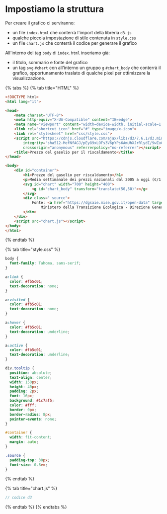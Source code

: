 # Impostiamo la struttura

Per creare il grafico ci serviranno:

* &#x20;un file `index.html` che conterrà l'import della libreria `d3.js`
* qualche piccola impostazione di stile contenuta in `style.css`
* un file `chart.js` che conterrà il codice per generare il grafico

All'interno del tag `body` di `index.html` inseriamo già:

* il titolo, sommario e fonte del grafico
* un tag `svg` `#chart` con all'interno un gruppo `g` `#chart_body` che conterrà il grafico, opportunamento traslato di qualche pixel per ottimizzare la visualizzazione.

{% tabs %}
{% tab title="HTML" %}
```html
<!DOCTYPE html>
<html lang="it">

<head>
    <meta charset="UTF-8">
    <meta http-equiv="X-UA-Compatible" content="IE=edge">
    <meta name="viewport" content="width=device-width, initial-scale=1.0">
    <link rel="shortcut icon" href="#" type="image/x-icon">
    <link rel="stylesheet" href="css/style.css">
    <script src="https://cdnjs.cloudflare.com/ajax/libs/d3/7.6.1/d3.min.js"
        integrity="sha512-MefNfAGJ/pEy89xLOFs3V6pYPs6AmUhXJrRlydI/9wZuGrqxmrdQ80zKHUcyadAcpH67teDZcBeS6oMJLPtTqw=="
        crossorigin="anonymous" referrerpolicy="no-referrer"></script>
    <title>Prezzo del gasolio per il riscaldamento</title>
</head>

<body>
    <div id="container">
        <h1>Prezzo del gasolio per riscaldamento</h1>
        <p>Media settimanale dei prezzi nazionali dal 2005 a oggi (€/1.000 L)</p>
        <svg id="chart" width="700" height="400">
            <g id="chart_body" transform="translate(50,50)"></g>
        </svg>
        <div class=" source">
            Fonte: <a href="https://dgsaie.mise.gov.it/open-data" target="_blank" rel="noopener noreferrer">
                Ministero della Transizione Ecologica - Direzione Generale Infrastrutture e Sicurezza</a>
        </div>
    </div>
    <script src="chart.js"></script>
</body>
</html>
```
{% endtab %}

{% tab title="style.css" %}
```css
body {
  font-family: Tahoma, sans-serif;
}

a:link {
  color: #fb5c01;
  text-decoration: none;
}

a:visited {
  color: #fb5c01;
  text-decoration: none;
}

a:hover {
  color: #fb5c01;
  text-decoration: underline;
}

a:active {
  color: #fb5c01;
  text-decoration: underline;
}

div.tooltip {
  position: absolute;
  text-align: center;
  width: 150px;
  height: 40px;
  padding: 2px;
  font: 16px;
  background: #1c7af5;
  color: #fff;
  border: 0px;
  border-radius: 8px;
  pointer-events: none;
}

#container {
  width: fit-content;
  margin: auto;
}

.source {
  padding-top: 30px;
  font-size: 0.8em;
}

```
{% endtab %}

{% tab title="chart.js" %}
```javascript
// codice d3
```
{% endtab %}
{% endtabs %}
